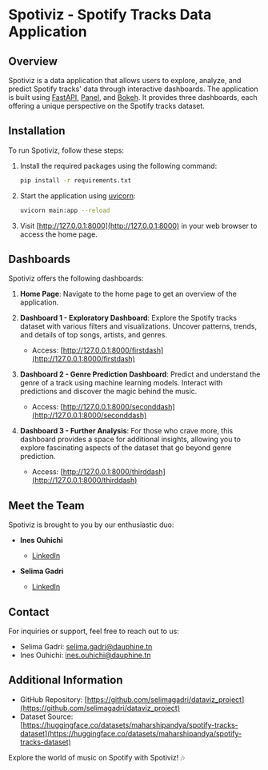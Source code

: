 # Spotiviz - Spotify Tracks Data Application

## Overview

Spotiviz is a data application that allows users to explore, analyze, and predict Spotify tracks' data through interactive dashboards. The application is built using [FastAPI](https://fastapi.tiangolo.com/), [Panel](https://panel.holoviz.org/), and [Bokeh](https://docs.bokeh.org/). It provides three dashboards, each offering a unique perspective on the Spotify tracks dataset.

## Installation

To run Spotiviz, follow these steps:

1. Install the required packages using the following command:
   ```bash
   pip install -r requirements.txt
   ```

2. Start the application using [uvicorn](https://www.uvicorn.org/):
   ```bash
   uvicorn main:app --reload
   ```

3. Visit [http://127.0.0.1:8000](http://127.0.0.1:8000) in your web browser to access the home page.

## Dashboards

Spotiviz offers the following dashboards:

1. **Home Page**: Navigate to the home page to get an overview of the application.

2. **Dashboard 1 - Exploratory Dashboard**: Explore the Spotify tracks dataset with various filters and visualizations. Uncover patterns, trends, and details of top songs, artists, and genres.

    - Access: [http://127.0.0.1:8000/firstdash](http://127.0.0.1:8000/firstdash)

3. **Dashboard 2 - Genre Prediction Dashboard**: Predict and understand the genre of a track using machine learning models. Interact with predictions and discover the magic behind the music.

    - Access: [http://127.0.0.1:8000/seconddash](http://127.0.0.1:8000/seconddash)

4. **Dashboard 3 - Further Analysis**: For those who crave more, this dashboard provides a space for additional insights, allowing you to explore fascinating aspects of the dataset that go beyond genre prediction.

    - Access: [http://127.0.0.1:8000/thirddash](http://127.0.0.1:8000/thirddash)

## Meet the Team

Spotiviz is brought to you by our enthusiastic duo:

- **Ines Ouhichi**
  - [LinkedIn](https://www.linkedin.com/in/ines-ouhichi/)

- **Selima Gadri**
  - [LinkedIn](https://www.linkedin.com/in/selima-gadri/)

## Contact

For inquiries or support, feel free to reach out to us:

- Selima Gadri: [selima.gadri@dauphine.tn](mailto:selima.gadri@dauphine.tn)
- Ines Ouhichi: [ines.ouhichi@dauphine.tn](mailto:ines.ouhichi@dauphine.tn)

## Additional Information

- GitHub Repository: [https://github.com/selimagadri/dataviz_project](https://github.com/selimagadri/dataviz_project)
- Dataset Source: [https://huggingface.co/datasets/maharshipandya/spotify-tracks-dataset](https://huggingface.co/datasets/maharshipandya/spotify-tracks-dataset)

Explore the world of music on Spotify with Spotiviz! 🎶